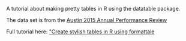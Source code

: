 A tutorial about making pretty tables in R using the datatable package.

The data set is from the [Austin 2015 Annual Performance Review](https://data.austintexas.gov/Budget-and-Finance/2015-Annual-Performance-Report-Key-Indicators/dgbw-ce4x/data)

Full tutorial here: ["Create stylish tables in R using formattale](https://www.littlemissdata.com/blog/prettytables)
